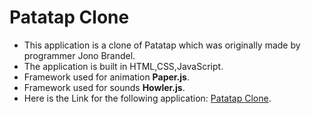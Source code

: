 # Patatap Clone
- This application is a clone of Patatap which was originally made by programmer Jono Brandel.
- The application is built in HTML,CSS,JavaScript.
- Framework used for animation **Paper.js**.
- Framework used for sounds **Howler.js**.
- Here is the Link for the following application: [Patatap Clone](https://ritik307.github.io/patatapclone.github.io/).
